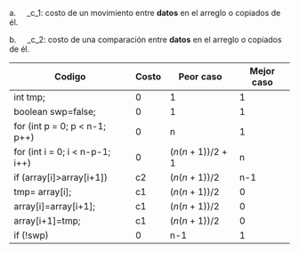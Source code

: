a.     _c_1: costo de un movimiento entre **datos** en el arreglo o copiados de él.

b.     _c_2: costo de una comparación entre **datos** en el arreglo o copiados de él.

| Codigo | Costo | Peor caso | Mejor caso |
| ---- | ---- | ---- | ---- |
| int tmp; | 0 | 1 | 1 |
| boolean swp=false; | 0 | 1 | 1 |
| for (int p = 0; p < n-1; p++) | 0 | n | 1 |
| for (int i = 0; i < n-p-1; i++) | 0 | $(n(n+1))/2 + 1$ | n |
| if (array[i]>array[i+1]) | c2 | $(n(n+1))/2$ | n-1 |
| tmp= array[i]; | c1 | $(n(n+1))/2$ | 0 |
| array[i]=array[i+1]; | c1 | $(n(n+1))/2$ | 0 |
| array[i+1]=tmp; | c1 | $(n(n+1))/2$ | 0 |
| if (!swp) | 0 | n-1 | 1 |
